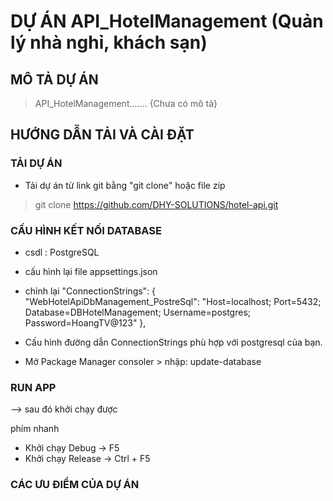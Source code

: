 # DỰ ÁN API_HotelManagement (Quản lý nhà nghỉ, khách sạn)

## MÔ TẢ DỰ ÁN
> API_HotelManagement....... {Chưa có mô tả}

## HƯỚNG DẪN TẢI VÀ CÀI ĐẶT

### TẢI DỰ ÁN

- Tải dự án từ link git bằng "git clone" hoặc file zip

> git clone https://github.com/DHY-SOLUTIONS/hotel-api.git

### CẤU HÌNH KẾT NỐI DATABASE

- csdl : PostgreSQL
- cấu hình lại file appsettings.json 
- chỉnh lại 
  "ConnectionStrings": {
     "WebHotelApiDbManagement_PostreSql": "Host=localhost; Port=5432; Database=DBHotelManagement; Username=postgres; Password=HoangTV@123"
  },
- Cấu hình đường dẫn ConnectionStrings phù hợp với postgresql của bạn. 

- Mở Package Manager consoler > nhập: update-database

### RUN APP
--> sau đó khởi chạy được

phím nhanh
- Khởi chạy Debug -> F5
- Khởi chạy Release -> Ctrl + F5
### CÁC ƯU ĐIỂM CỦA DỰ ÁN
